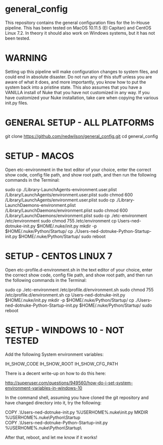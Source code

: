 # general_config

This repository contains the general configuration files for the In-House pipeline. This has been tested on MacOS 10.11.5 (El Capitan) and CentOS Linux 7.2. In theory it should also work on Windows systems, but it has not been tested.

# WARNING

Setting up this pipeline will make configuration changes to system files, and could end in absolute disaster. Do not run any of this stuff unless you are aware of what it does, and more importantly, you know how to put the system back into a pristine state. This also assumes that you have a VANILLA install of Nuke that you have not customized in any way. If you have customized your Nuke installation, take care when copying the various init.py files. 

# GENERAL SETUP - ALL PLATFORMS

git clone https://github.com/nedwilson/general_config.git
cd general_config

# SETUP - MACOS

Open etc-environment in the text editor of your choice, enter the correct show code, config file path, and show root path, and then run the following commands in the Terminal:

sudo cp ./Library-LaunchAgents-environment.user.plist /Library/LaunchAgents/environment.user.plist
sudo chmod 600 /Library/LaunchAgents/environment.user.plist
sudo cp ./Library-LaunchDaemons-environment.plist /Library/LaunchDaemons/environment.plist
sudo chmod 600 /Library/LaunchDaemons/environment.plist
sudo cp ./etc-environment /etc/environment
sudo chmod 755 /etc/environment
cp Users-ned-dotnuke-init.py $HOME/.nuke/init.py
mkdir -p $HOME/.nuke/Python/Startup/
cp ./Users-ned-dotnuke-Python-Startup-init.py $HOME/.nuke/Python/Startup/
sudo reboot

# SETUP - CENTOS LINUX 7

Open etc-profile.d-environment.sh in the text editor of your choice, enter the correct show code, config file path, and show root path, and then run the following commands in the Terminal:

sudo cp ./etc-environment /etc/profile.d/environment.sh
sudo chmod 755 /etc/profile.d/environment.sh
cp Users-ned-dotnuke-init.py $HOME/.nuke/init.py
mkdir -p $HOME/.nuke/Python/Startup/
cp ./Users-ned-dotnuke-Python-Startup-init.py $HOME/.nuke/Python/Startup/
sudo reboot

# SETUP - WINDOWS 10 - NOT TESTED

Add the following System environment variables:

IH_SHOW_CODE
IH_SHOW_ROOT
IH_SHOW_CFG_PATH

There is a decent write-up on how to do this here:

http://superuser.com/questions/949560/how-do-i-set-system-environment-variables-in-windows-10

In the command shell, assuming you have cloned the git repository and have changed directory into it, try the following:

COPY .\Users-ned-dotnuke-init.py %USERHOME%\.nuke\init.py
MKDIR %USERHOME%\.nuke\Python\Startup\
COPY .\Users-ned-dotnuke-Python-Startup-init.py %USERHOME%\.nuke\Python\Startup\

After that, reboot, and let me know if it works!

